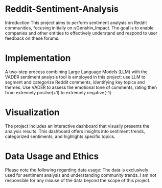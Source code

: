 # Reddit-Sentiment-Analysis
Introduction
This project aims to perform sentiment analysis on Reddit communities, focusing initially on r/Genshin_Impact. The goal is to enable companies and other entities to effectively understand and respond to user feedback on these forums.

# Implementation
A two-step process combining Large Language Models (LLM) with the VADER sentiment analysis tool is employed in this project: use LLM to segment and categorize Reddit comments, identifying key topics and themes. Use VADER to assess the emotional tone of comments, rating then from extremely positve(+1) to extremely negative(-1).

# Visualization
The project includes an interactive dashboard that visually presents the analysis results. This dashboard offers insights into sentiment trends, categorized sentiments, and highlights specific topics.

# Data Usage and Ethics
Please note the following regarding data usage: The data is exclusively used for sentiment analysis and understanding community trends. I am not responsible for any misuse of the data beyond the scope of this project.
